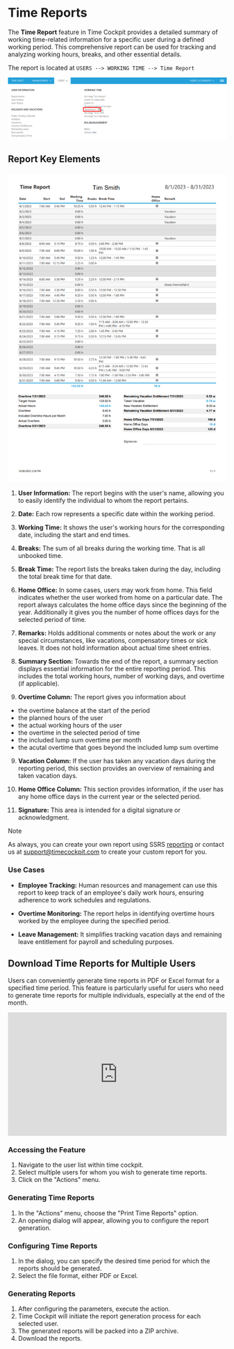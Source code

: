 # Time Reports

The **Time Report** feature in Time Cockpit provides a detailed summary of working time-related information for a specific user during a defined working period. This comprehensive report can be used for tracking and analyzing working hours, breaks, and other essential details.

The report is located at ```USERS --> WORKING TIME --> Time Report```

![Time Report Menu](images/time-report-menu.png "Time Report Menu")

## Report Key Elements

![Time Report](images/time-report.png "Time Report")

1. **User Information:** The report begins with the user's name, allowing you to easily identify the individual to whom the report pertains.

2. **Date:** Each row represents a specific date within the working period.

3. **Working Time:** It shows the user's working hours for the corresponding date, including the start and end times.

4. **Breaks:** The sum of all breaks during the working time. That is all unbooked time.

4. **Break Time:** The report lists the breaks taken during the day, including the total break time for that date.

5. **Home Office:** In some cases, users may work from home. This field indicates whether the user worked from home on a particular date. The report always calculates the home office days since the beginning of the year. Additionally it gives you the number of home offices days for the selected period of time.

6. **Remarks:** Holds additional comments or notes about the work or any special circumstances, like vacations, compensatory times or sick leaves. It does not hold information about actual time sheet entries.

7. **Summary Section:** Towards the end of the report, a summary section displays essential information for the entire reporting period. This includes the total working hours, number of working days, and overtime (if applicable).

8. **Overtime Column:** The report gives you information about 
* the overtime balance at the start of the period
* the planned hours of the user
* the actual working hours of the user
* the overtime in the selected period of time
* the included lump sum overtime per month
* the acutal overtime that goes beyond the included lump sum overtime

9. **Vacation Column:** If the user has taken any vacation days during the reporting period, this section provides an overview of remaining and taken vacation days.

9. **Home Office Column:** This section provides information, if the user has any home office days in the current year or the selected period.

10. **Signature:** This area is intended for a digital signature or acknowledgment.

> [!NOTE]
As always, you can create your own report using SSRS [reporting](~/doc/reporting/custom-reports.md) or contact us at support@timecockpit.com to create your custom report for you.

### Use Cases

- **Employee Tracking:** Human resources and management can use this report to keep track of an employee's daily work hours, ensuring adherence to work schedules and regulations.

- **Overtime Monitoring:** The report helps in identifying overtime hours worked by the employee during the specified period.

- **Leave Management:** It simplifies tracking vacation days and remaining leave entitlement for payroll and scheduling purposes.

## Download Time Reports for Multiple Users

Users can conveniently generate time reports in PDF or Excel format for a specified time period. This feature is particularly useful for users who need to generate time reports for multiple individuals, especially at the end of the month.

<div style="padding:56.25% 0 0 0;position:relative;"><iframe src="https://player.vimeo.com/video/869442493?badge=0&amp;autopause=0&amp;player_id=0&amp;app_id=58479" frameborder="0" allow="autoplay; fullscreen; picture-in-picture" style="position:absolute;top:0;left:0;width:100%;height:100%;" title="print-time-reports"></iframe></div><script src="https://player.vimeo.com/api/player.js"></script>

### Accessing the Feature
1. Navigate to the user list within time cockpit.
2. Select multiple users for whom you wish to generate time reports.
3. Click on the "Actions" menu.

### Generating Time Reports
1. In the "Actions" menu, choose the "Print Time Reports" option.
2. An opening dialog will appear, allowing you to configure the report generation.

### Configuring Time Reports
1. In the dialog, you can specify the desired time period for which the reports should be generated.
2. Select the file format, either PDF or Excel.

### Generating Reports
1. After configuring the parameters, execute the action.
2. Time Cockpit will initiate the report generation process for each selected user.
3. The generated reports will be packed into a ZIP archive.
4. Download the reports.